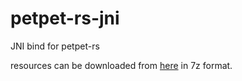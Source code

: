 # petpet-rs-jni

JNI bind for petpet-rs

resources can be downloaded from [here](https://github.com/poly000/petpet-rs/releases/download/v1.0.0/resource-any.7z) in 7z format.
